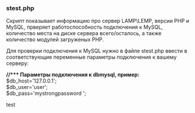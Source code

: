 ### stest.php
Скрипт показывает информацию про сервер LAMP\LEMP, версии PHP и MySQL, прверяет работоспособность подключения к MySQL, количество места на диске сервера всего/осталось, а также количество модулей загруженых PHP.

Для проверки подключения к MySQL нужно в файле stest.php ввести в соответствующие переменные параметры подключения к вашему серверу:

__//*** Параметры подключения к dbmysql, пример:__   
$db_host='127.0.0.1';   
$db_user='user';   
$db_pass='mystrongpassword ';   

test

